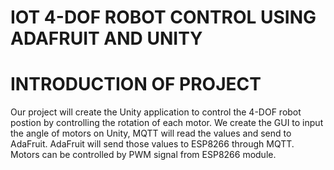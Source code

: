 # IOT 4-DOF ROBOT CONTROL USING ADAFRUIT AND UNITY
# INTRODUCTION OF PROJECT
Our project will create the Unity application to control the 4-DOF robot postion by controlling the rotation of each motor. We create the GUI to input the angle of motors on Unity, MQTT will read the values and send to AdaFruit. AdaFruit will send those values to ESP8266 through MQTT. Motors can be controlled by PWM signal from ESP8266 module.
